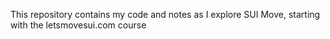This repository contains my code and notes as I explore SUI Move, starting with the letsmovesui.com course
